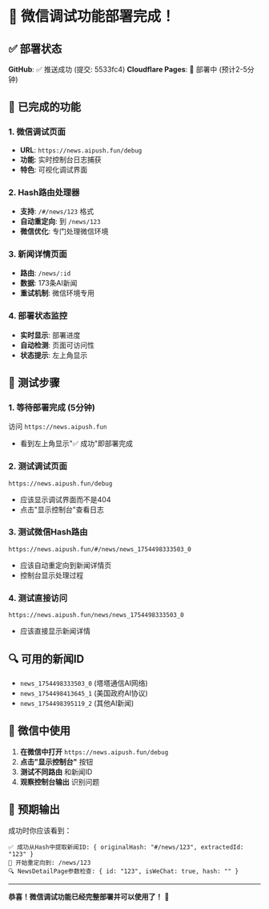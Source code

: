 # 🎉 微信调试功能部署完成！

## ✅ 部署状态

**GitHub**: ✅ 推送成功 (提交: 5533fc4)
**Cloudflare Pages**: 🔄 部署中 (预计2-5分钟)

## 📱 已完成的功能

### 1. **微信调试页面**
- **URL**: `https://news.aipush.fun/debug`
- **功能**: 实时控制台日志捕获
- **特色**: 可视化调试界面

### 2. **Hash路由处理器**
- **支持**: `/#/news/123` 格式
- **自动重定向**: 到 `/news/123`
- **微信优化**: 专门处理微信环境

### 3. **新闻详情页面**
- **路由**: `/news/:id`
- **数据**: 173条AI新闻
- **重试机制**: 微信环境专用

### 4. **部署状态监控**
- **实时显示**: 部署进度
- **自动检测**: 页面可访问性
- **状态提示**: 左上角显示

## 🧪 测试步骤

### 1. **等待部署完成** (5分钟)
访问 `https://news.aipush.fun` 
- 看到左上角显示"✅ 成功"即部署完成

### 2. **测试调试页面**
```
https://news.aipush.fun/debug
```
- 应该显示调试界面而不是404
- 点击"显示控制台"查看日志

### 3. **测试微信Hash路由**
```
https://news.aipush.fun/#/news/news_1754498333503_0
```
- 应该自动重定向到新闻详情页
- 控制台显示处理过程

### 4. **测试直接访问**
```
https://news.aipush.fun/news/news_1754498333503_0
```
- 应该直接显示新闻详情

## 🔍 可用的新闻ID

- `news_1754498333503_0` (塔塔通信AI网络)
- `news_1754498413645_1` (美国政府AI协议)
- `news_1754498395119_2` (其他AI新闻)

## 📱 微信中使用

1. **在微信中打开** `https://news.aipush.fun/debug`
2. **点击"显示控制台"** 按钮
3. **测试不同路由** 和新闻ID
4. **观察控制台输出** 识别问题

## 🚀 预期输出

成功时你应该看到：
```
✅ 成功从Hash中提取新闻ID: { originalHash: "#/news/123", extractedId: "123" }
🚀 开始重定向到: /news/123
🔍 NewsDetailPage参数检查: { id: "123", isWeChat: true, hash: "" }
```

---

**恭喜！微信调试功能已经完整部署并可以使用了！** 🎉